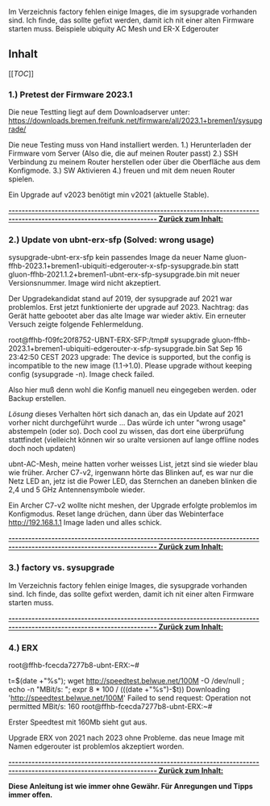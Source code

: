 Im Verzeichnis factory fehlen einige Images, die im sysupgrade vorhanden sind. Ich finde, das sollte gefixt werden, damit ich nit einer alten Firmware starten muss. Beispiele ubiquity AC Mesh  und ER-X Edgerouter

## Inhalt

[[_TOC_]]

### 1.) Pretest der Firmware 2023.1

Die neue Testting liegt auf dem Downloadserver unter: https://downloads.bremen.freifunk.net/firmware/all/2023.1+bremen1/sysupgrade/

Die neue Testing muss von Hand installiert werden.
1.) Herunterladen der Firmware vom Server (Also die, die auf meinen Router passt)
2.) SSH Verbindung zu meinem Router herstellen oder über die Oberfläche aus dem Konfigmode.
3.) SW Aktivieren
4.) freuen und mit dem neuen Router spielen.

Ein Upgrade auf v2023 benötigt min v2021 (aktuelle Stable).

**[------------------------------------------------------------------------------------------------------------------------- Zurück zum Inhalt:](#inhalt)**

### 2.) Update von ubnt-erx-sfp (Solved: wrong usage)

sysupgrade-ubnt-erx-sfp kein passendes Image da neuer Name gluon-ffhb-2023.1+bremen1-ubiquiti-edgerouter-x-sfp-sysupgrade.bin statt
gluon-ffhb-2021.1.2+bremen1-ubnt-erx-sfp-sysupgrade.bin mit neuer Versionsnummer. Image wird nicht akzeptiert.

Der Upgradekandidat stand auf 2019, der sysupgrade auf 2021 war problemlos. Erst jetzt funktionierte der upgrade auf 2023.
Nachtrag: das Gerät hatte gebootet aber das alte Image war wieder aktiv. Ein erneuter Versuch zeigte folgende Fehlermeldung.


root@ffhb-f09fc20f8752-UBNT-ERX-SFP:/tmp# sysupgrade gluon-ffhb-2023.1+bremen1-ubiquiti-edgerouter-x-sfp-sysupgrade.bin
Sat Sep 16 23:42:50 CEST 2023 upgrade: The device is supported, but the config is incompatible to the new image (1.1->1.0). Please upgrade without keeping config (sysupgrade -n).
Image check failed.

Also hier muß denn wohl die Konfig manuell neu eingegeben werden. oder Backup erstellen.

*Lösung* dieses Verhalten hört sich danach an, das ein Update auf 2021 vorher nicht durchgeführt wurde ... Das würde ich unter "wrong usage" abstempeln (oder so). Doch cool zu wissen, das dort eine überprüfung stattfindet (vielleicht können wir so uralte versionen auf lange offline nodes doch noch updaten)



ubnt-AC-Mesh, meine hatten vorher weisses List, jetzt sind sie wieder blau wie früher.
Archer C7-v2, irgenwann hörte das Blinken auf, es war nur die Netz LED an, jetz ist die Power LED, das Sternchen an daneben blinken die 2,4 und 5 GHz Antennensymbole wieder.

Ein Archer C7-v2 wollte nicht meshen, der Upgrade erfolgte problemlos im Konfigmodus. Reset lange drüchen, dann über das Webinterface http://192.168.1.1 Image laden und alles schick.

**[------------------------------------------------------------------------------------------------------------------------- Zurück zum Inhalt:](#inhalt)**

### 3.) factory vs. sysupgrade

Im Verzeichnis factory fehlen einige Images, die sysupgrade vorhanden sind. Ich finde, das sollte gefixt werden, damit ich nit einer alten Firmware starten muss.

**[------------------------------------------------------------------------------------------------------------------------- Zurück zum Inhalt:](#inhalt)**


### 4.) ERX

root@ffhb-fcecda7277b8-ubnt-ERX:~#

t=$(date +"%s"); wget http://speedtest.belwue.net/100M -O /dev/null ; echo -n "MBit/s: "; expr 8 \* 100 / $(($(date +"%s")-$t))
Downloading 'http://speedtest.belwue.net/100M'
Failed to send request: Operation not permitted
MBit/s: 160
root@ffhb-fcecda7277b8-ubnt-ERX:~# 

Erster Speedtest mit 160Mb sieht gut aus.

Upgrade ERX von 2021 nach 2023 ohne Probleme. das neue Image mit Namen edgerouter ist problemlos akzeptiert worden.




**[------------------------------------------------------------------------------------------------------------------------- Zurück zum Inhalt:](#inhalt)**


**Diese Anleitung ist wie immer ohne Gewähr. Für Anregungen und Tipps immer offen.**
